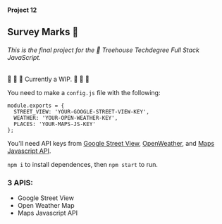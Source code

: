#### Project 12

## Survey Marks 🔩

###### This is the final project for the 🏡 Treehouse Techdegree Full Stack JavaScript.
🚧 🚧 🚧 Currently a WIP. 🚧 🚧 🚧

You need to make a `config.js` file with the following:

```
module.exports = {
  STREET_VIEW: 'YOUR-GOOGLE-STREET-VIEW-KEY',
  WEATHER: 'YOUR-OPEN-WEATHER-KEY',
  PLACES: 'YOUR-MAPS-JS-KEY'
};

```

You'll need API keys from [Google Street View](https://developers.google.com/maps/documentation/streetview/intro), [OpenWeather](https://openweathermap.org/api), and [Maps Javascript API](https://developers.google.com/maps/documentation/javascript/places).

`npm i` to install dependences, then `npm start` to run.


### 3 APIS:
- Google Street View
- Open Weather Map
- Maps Javascript API